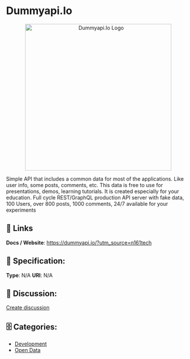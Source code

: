 # Dummyapi.Io
<p align="center">
    <img width="400" src="https://raw.githubusercontent.com/apis-list/apis-list/main/apis/dummyapi-io/logo_256x256.png" alt="Dummyapi.Io Logo"/>
</p>

Simple API that includes a common data for most of the applications. Like user info, some posts, comments, etc. This data is free to use for presentations, demos, learning tutorials. It is created especially for your education.  Full cycle REST/GraphQL production API server with fake data, 100 Users, over 800 posts, 1000 comments, 24/7 available for your experiments

##  🔗 Links
**Docs / Website**: https://dummyapi.io/?utm_source=n161tech

## 🧬 Specification:
**Type**: N/A
**URI**: N/A

## 💬 Discussion:
[Create discussion](https://github.com/apis-list/apis-list/discussions/new)

## 🗄️ Categories:
- [Development](https://github.com/apis-list/apis-list#development)
- [Open Data](https://github.com/apis-list/apis-list#open-data)







